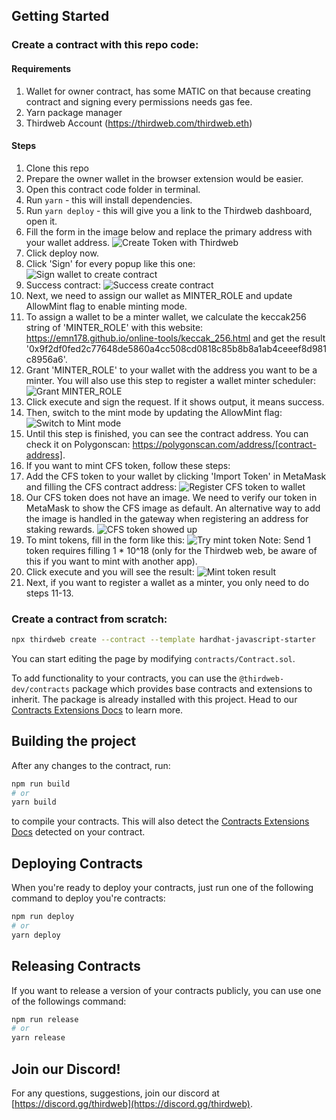 ## Getting Started

### Create a contract with this repo code:

#### Requirements
1. Wallet for owner contract, has some MATIC on that because creating contract and signing every permissions needs gas fee.
2. Yarn package manager
3. Thirdweb Account (https://thirdweb.com/thirdweb.eth)

#### Steps
1. Clone this repo
2. Prepare the owner wallet in the browser extension would be easier.
3. Open this contract code folder in terminal.
4. Run `yarn` - this will install dependencies.
5. Run `yarn deploy` - this will give you a link to the Thirdweb dashboard, open it.
6. Fill the form in the image below and replace the primary address with your wallet address.
   ![Create Token with Thirdweb](docs/form-input-create-token.png)
7. Click deploy now.
8. Click 'Sign' for every popup like this one: ![Sign wallet to create contract](docs/sign-wallet-to-create-contract.png)
9. Success contract: ![Success create contract](docs/success-create-contract.png)
10. Next, we need to assign our wallet as MINTER_ROLE and update AllowMint flag to enable minting mode.
11. To assign a wallet to be a minter wallet, we calculate the keccak256 string of 'MINTER_ROLE' with this website: https://emn178.github.io/online-tools/keccak_256.html and get the result '0x9f2df0fed2c77648de5860a4cc508cd0818c85b8b8a1ab4ceeef8d981c8956a6'.
12. Grant 'MINTER_ROLE' to your wallet with the address you want to be a minter. You will also use this step to register a wallet minter scheduler:
   ![Grant MINTER_ROLE](docs/grant-minter-role.png)
13. Click execute and sign the request. If it shows output, it means success.
14. Then, switch to the mint mode by updating the AllowMint flag:
   ![Switch to Mint mode](docs/switch-to-mint-mode.png)
15. Until this step is finished, you can see the contract address. You can check it on Polygonscan: https://polygonscan.com/address/[contract-address].
16. If you want to mint CFS token, follow these steps:
   1. Add the CFS token to your wallet by clicking 'Import Token' in MetaMask and filling the CFS contract address:
      ![Register CFS token to wallet](docs/register-cfs-token-to-wallet.png)
   2. Our CFS token does not have an image. We need to verify our token in MetaMask to show the CFS image as default. An alternative way to add the image is handled in the gateway when registering an address for staking rewards.
      ![CFS token showed up](docs/cfs-token-showed-up.png)
   3. To mint tokens, fill in the form like this:
      ![Try mint token](docs/try-mint-token.png)
      Note: Send 1 token requires filling 1 * 10^18 (only for the Thirdweb web, be aware of this if you want to mint with another app).
17. Click execute and you will see the result:
   ![Mint token result](docs/result-mint-token.png)
18. Next, if you want to register a wallet as a minter, you only need to do steps 11-13.


### Create a contract from scratch:

```bash
npx thirdweb create --contract --template hardhat-javascript-starter
```

You can start editing the page by modifying `contracts/Contract.sol`.

To add functionality to your contracts, you can use the `@thirdweb-dev/contracts` package which provides base contracts and extensions to inherit. The package is already installed with this project. Head to our [Contracts Extensions Docs](https://portal.thirdweb.com/contractkit) to learn more.

## Building the project

After any changes to the contract, run:

```bash
npm run build
# or
yarn build
```

to compile your contracts. This will also detect the [Contracts Extensions Docs](https://portal.thirdweb.com/contractkit) detected on your contract.

## Deploying Contracts

When you're ready to deploy your contracts, just run one of the following command to deploy you're contracts:

```bash
npm run deploy
# or
yarn deploy
```

## Releasing Contracts

If you want to release a version of your contracts publicly, you can use one of the followings command:

```bash
npm run release
# or
yarn release
```

## Join our Discord!

For any questions, suggestions, join our discord at [https://discord.gg/thirdweb](https://discord.gg/thirdweb).
